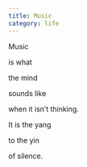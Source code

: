 ```yaml
---
title: Music
category: life
---
```


﻿Music  
is what   
the mind   
sounds like  
when it isn’t thinking.  
  
  
It is the yang  
to the yin  
of silence.  

